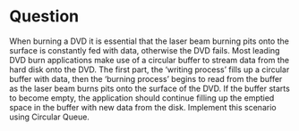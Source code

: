 # Question

When burning a DVD it is essential that the laser beam
burning pits onto the surface is constantly fed with data,
otherwise the DVD fails. Most leading DVD burn applications make
use of a circular buffer to stream data from the hard disk onto
the DVD. The first part, the ‘writing process’ fills up a
circular buffer with data, then the ‘burning process’ begins
to read from the buffer as the laser beam burns pits onto
the surface of the DVD. If the buffer starts to become empty,
the application should continue filling up the emptied space
in the buffer with new data from the disk. Implement this
scenario using Circular Queue.
